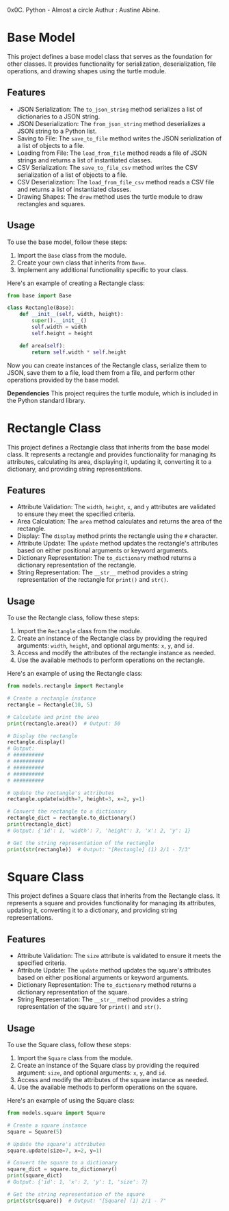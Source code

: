 0x0C. Python - Almost a circle
Authur : Austine Abine.

# Base Model

This project defines a base model class that serves as the foundation for other classes. It provides functionality for serialization, deserialization, file operations, and drawing shapes using the turtle module.

## Features

- JSON Serialization: The `to_json_string` method serializes a list of dictionaries to a JSON string.
- JSON Deserialization: The `from_json_string` method deserializes a JSON string to a Python list.
- Saving to File: The `save_to_file` method writes the JSON serialization of a list of objects to a file.
- Loading from File: The `load_from_file` method reads a file of JSON strings and returns a list of instantiated classes.
- CSV Serialization: The `save_to_file_csv` method writes the CSV serialization of a list of objects to a file.
- CSV Deserialization: The `load_from_file_csv` method reads a CSV file and returns a list of instantiated classes.
- Drawing Shapes: The `draw` method uses the turtle module to draw rectangles and squares.

## Usage

To use the base model, follow these steps:

1. Import the `Base` class from the module.
2. Create your own class that inherits from `Base`.
3. Implement any additional functionality specific to your class.

Here's an example of creating a Rectangle class:

```python
from base import Base

class Rectangle(Base):
    def __init__(self, width, height):
        super().__init__()
        self.width = width
        self.height = height

    def area(self):
        return self.width * self.height
```

Now you can create instances of the Rectangle class, serialize them to JSON, save them to a file, load them from a file, and perform other operations provided by the base model.

**Dependencies**
This project requires the turtle module, which is included in the Python standard library.

# Rectangle Class

This project defines a Rectangle class that inherits from the base model class. It represents a rectangle and provides functionality for managing its attributes, calculating its area, displaying it, updating it, converting it to a dictionary, and providing string representations.

## Features

- Attribute Validation: The `width`, `height`, `x`, and `y` attributes are validated to ensure they meet the specified criteria.
- Area Calculation: The `area` method calculates and returns the area of the rectangle.
- Display: The `display` method prints the rectangle using the `#` character.
- Attribute Update: The `update` method updates the rectangle's attributes based on either positional arguments or keyword arguments.
- Dictionary Representation: The `to_dictionary` method returns a dictionary representation of the rectangle.
- String Representation: The `__str__` method provides a string representation of the rectangle for `print()` and `str()`.

## Usage

To use the Rectangle class, follow these steps:

1. Import the `Rectangle` class from the module.
2. Create an instance of the Rectangle class by providing the required arguments: `width`, `height`, and optional arguments: `x`, `y`, and `id`.
3. Access and modify the attributes of the rectangle instance as needed.
4. Use the available methods to perform operations on the rectangle.

Here's an example of using the Rectangle class:

```python
from models.rectangle import Rectangle

# Create a rectangle instance
rectangle = Rectangle(10, 5)

# Calculate and print the area
print(rectangle.area())  # Output: 50

# Display the rectangle
rectangle.display()
# Output:
# ##########
# ##########
# ##########
# ##########
# ##########

# Update the rectangle's attributes
rectangle.update(width=7, height=3, x=2, y=1)

# Convert the rectangle to a dictionary
rectangle_dict = rectangle.to_dictionary()
print(rectangle_dict)
# Output: {'id': 1, 'width': 7, 'height': 3, 'x': 2, 'y': 1}

# Get the string representation of the rectangle
print(str(rectangle))  # Output: "[Rectangle] (1) 2/1 - 7/3"
```

# Square Class

This project defines a Square class that inherits from the Rectangle class. It represents a square and provides functionality for managing its attributes, updating it, converting it to a dictionary, and providing string representations.

## Features

- Attribute Validation: The `size` attribute is validated to ensure it meets the specified criteria.
- Attribute Update: The `update` method updates the square's attributes based on either positional arguments or keyword arguments.
- Dictionary Representation: The `to_dictionary` method returns a dictionary representation of the square.
- String Representation: The `__str__` method provides a string representation of the square for `print()` and `str()`.

## Usage

To use the Square class, follow these steps:

1. Import the `Square` class from the module.
2. Create an instance of the Square class by providing the required argument: `size`, and optional arguments: `x`, `y`, and `id`.
3. Access and modify the attributes of the square instance as needed.
4. Use the available methods to perform operations on the square.

Here's an example of using the Square class:

```python
from models.square import Square

# Create a square instance
square = Square(5)

# Update the square's attributes
square.update(size=7, x=2, y=1)

# Convert the square to a dictionary
square_dict = square.to_dictionary()
print(square_dict)
# Output: {'id': 1, 'x': 2, 'y': 1, 'size': 7}

# Get the string representation of the square
print(str(square))  # Output: "[Square] (1) 2/1 - 7"
```
